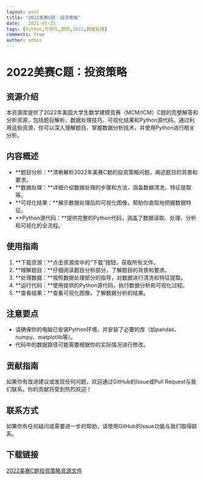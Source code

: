 ```yaml
---
layout: post
title: "2022美赛C题：投资策略"
date:   2021-05-25
tags: [Python,可视化,题目,2022,数据处理]
comments: true
author: admin
---
```

# 2022美赛C题：投资策略

## 资源介绍

本资源库提供了2022年美国大学生数学建模竞赛（MCM/ICM）C题的完整解答和分析资源，包括题目解析、数据处理技巧、可视化结果和Python源代码。通过利用这些资源，你可以深入理解题目、掌握数据分析技术，并使用Python进行相关分析。

## 内容概述

- **题目分析：**清晰解析2022年美赛C题的投资策略问题，阐述题目的背景和要求。
- **数据处理：**详细介绍数据处理的步骤和方法，涵盖数据清洗、特征提取等。
- **可视化结果：**展示数据处理后的可视化图像，帮助你直观地把握数据特征。
- **Python源代码：**提供完整的Python代码，涵盖了数据读取、处理、分析和可视化的全流程。

## 使用指南

1. **下载资源：**点击资源库中的“下载”按钮，获取所有文件。
2. **理解题目：**仔细阅读题目分析部分，了解题目的背景和要求。
3. **处理数据：**按照数据处理部分的指导，对数据进行清洗和特征提取。
4. **运行代码：**使用提供的Python源代码，执行数据分析和可视化过程。
5. **查看结果：**查看可视化图像，了解数据分析的结果。

## 注意要点

- 请确保你的电脑已安装Python环境，并安装了必要的库（如pandas、numpy、matplotlib等）。
- 代码中的数据路径可能需要根据你的实际情况进行修改。

## 贡献指南

如果你有改进建议或发现任何问题，欢迎通过GitHub的Issue或Pull Request与我们联系。你的贡献将受到热烈欢迎！

## 联系方式

如果你有任何疑问或需要进一步的帮助，请使用GitHub的Issue功能与我们取得联系。

## 下载链接

[2022美赛C题投资策略资源文件](https://pan.quark.cn/s/38a2dadde56d)